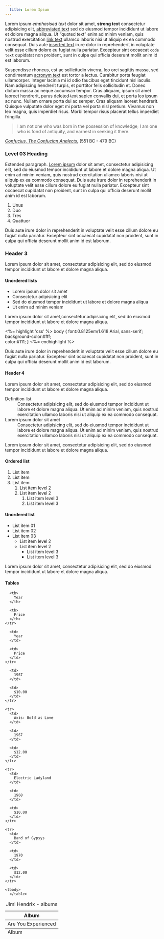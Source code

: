 ```yaml
--- 
  title: Lorem Ipsum
---
```


Lorem ipsum *emphasised text* dolor sit amet, **strong text** consectetur adipisicing elit, <abbr title="">abbreviated text</abbr> sed do eiusmod tempor incididunt ut labore et dolore magna aliqua. Ut <q>quoted text</q> enim ad minim veniam, quis nostrud exercitation [link text][1] ullamco laboris nisi ut aliquip ex ea commodo consequat. Duis aute <ins>inserted text</ins> irure dolor in reprehenderit in voluptate velit esse cillum dolore eu fugiat nulla pariatur. Excepteur sint occaecat `code text` cupidatat non proident, sunt in culpa qui officia deserunt mollit anim id est laborum.

Suspendisse rhoncus, est ac sollicitudin viverra, leo orci sagittis massa, sed condimentum <acronym title="">acronym text</acronym> est tortor a lectus. Curabitur porta feugiat ullamcorper. Integer lacinia mi id odio faucibus eget tincidunt nisl iaculis. Nam adipiscing hendrerit turpis, et porttitor felis sollicitudin et. Donec dictum massa ac neque accumsan tempor. Cras aliquam, ipsum sit amet laoreet hendrerit, purus <del>deleted text</del> sapien convallis dui, et porta leo ipsum ac nunc. Nullam ornare porta dui ac semper. Cras aliquam laoreet hendrerit. Quisque vulputate dolor eget mi porta vel porta nisl pretium. Vivamus non leo magna, quis imperdiet risus. Morbi tempor risus placerat tellus imperdiet fringilla. 

> I am not one who was born in the possession of knowledge; I am one who is fond of antiquity, and earnest in seeking it there.

<cite><a href="/">Confucius, The Confucian Analects</a></cite>, (551 BC - 479 BC)

### Level 03 Heading

Extended paragraph. [Lorem ipsum]() dolor sit amet, consectetur adipisicing elit, sed do eiusmod tempor incididunt ut labore et dolore magna aliqua. Ut enim ad minim veniam, quis nostrud exercitation ullamco laboris nisi ut aliquip ex ea commodo consequat. Duis aute irure dolor in reprehenderit in voluptate velit esse cillum dolore eu fugiat nulla pariatur. Excepteur sint occaecat cupidatat non proident, sunt in culpa qui officia deserunt mollit anim id est laborum.

1.  Unus
2.  Duo
3.  Tres
4.  Quattuor

Duis aute irure dolor in reprehenderit in voluptate velit esse cillum dolore eu fugiat nulla pariatur. Excepteur sint occaecat cupidatat non proident, sunt in culpa qui officia deserunt mollit anim id est laborum.

### Header 3

Lorem ipsum dolor sit amet, consectetur adipisicing elit, sed do eiusmod tempor incididunt ut labore et dolore magna aliqua.

#### Unordered lists

*   Lorem ipsum dolor sit amet
*   Consectetur adipisicing elit
*   Sed do eiusmod tempor incididunt ut labore et dolore magna aliqua
*   Ut enim ad minim veniam

Lorem ipsum dolor sit amet,consectetur adipisicing elit, sed do eiusmod tempor incididunt ut labore et dolore magna aliqua.

<%= highlight 'css' %>
    body { font:0.8125em/1.618 Arial, sans-serif; 
    background-color:#fff;  
    color:#111;
    }
<%= endhighlight %>

Duis aute irure dolor in reprehenderit in voluptate velit esse cillum dolore eu fugiat nulla pariatur. Excepteur sint occaecat cupidatat non proident, sunt in culpa qui officia deserunt mollit anim id est laborum.

#### Header 4

Lorem ipsum dolor sit amet, consectetur adipisicing elit, sed do eiusmod tempor incididunt ut labore et dolore magna aliqua.

<dl>
  <dt>
    Definition list
  </dt>
  
  <dd>
    Consectetur adipisicing elit, sed do eiusmod tempor incididunt ut labore et dolore magna aliqua. Ut enim ad minim veniam, quis nostrud exercitation ullamco laboris nisi ut aliquip ex ea commodo consequat.
  </dd>
  
  <dt>
    Lorem ipsum dolor sit amet
  </dt>
  
  <dd>
    Consectetur adipisicing elit, sed do eiusmod tempor incididunt ut labore et dolore magna aliqua. Ut enim ad minim veniam, quis nostrud exercitation ullamco laboris nisi ut aliquip ex ea commodo consequat.
  </dd>
</dl>

Lorem ipsum dolor sit amet, consectetur adipisicing elit, sed do eiusmod tempor incididunt ut labore et dolore magna aliqua.

#### Ordered list

1.  List item
2.  List item
3.  List item 
    1.  List item level 2
    2.  List item level 2 
        1.  List item level 3
        2.  List item level 3

#### Unordered list

*   List item 01
*   List item 02
*   List item 03 
    *   List item level 2
    *   List item level 2 
        *   List item level 3
        *   List item level 3

Lorem ipsum dolor sit amet, consectetur adipisicing elit, sed do eiusmod tempor incididunt ut labore et dolore magna aliqua.

#### Tables

<table summary="Jimi Hendrix albums">
  <caption>Jimi Hendrix - albums</caption> <thead>
    <tr>
      <th>
        Album
      </th>
      
      <th>
        Year
      </th>
      
      <th>
        Price
      </th>
    </tr>
  </thead>
  
  <tfoot>
    <tr>
      <td>
        Album
      </td>
      
      <td>
        Year
      </td>
      
      <td>
        Price
      </td>
    </tr>
  </tfoot>
  
  <tbody>
    <tr>
      <td>
        Are You Experienced
      </td>
      
      <td>
        1967
      </td>
      
      <td>
        $10.00
      </td>
    </tr>
    
    <tr>
      <td>
        Axis: Bold as Love
      </td>
      
      <td>
        1967
      </td>
      
      <td>
        $12.00
      </td>
    </tr>
    
    <tr>
      <td>
        Electric Ladyland
      </td>
      
      <td>
        1968
      </td>
      
      <td>
        $10.00
      </td>
    </tr>
    
    <tr>
      <td>
        Band of Gypsys
      </td>
      
      <td>
        1970
      </td>
      
      <td>
        $12.00
      </td>
    </tr>
    
    <tbody>
      </table>
      
 [1]: /
